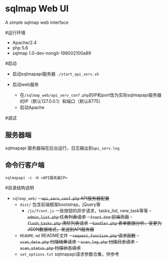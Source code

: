 sqlmap Web UI 
================
A simple sqlmap web interface

#运行环境
- Apache/2.4
- php 5.6
- sqlmap 1.0-dev-nongit-198002100a89

#启动
- 启动sqlmapapi服务器
  `./start_api_serv.sh`

- 启动web服务
  * 在`/sqlmap_web/api_serv_conf.php`的IP和port改为实际sqlmapapi服务器的IP（默认127.0.0.1）和端口（默认8775）
  * 启动Apache

#调试
## 服务器端
sqlmapapi 服务器端在后台运行，日志输出到`api_serv.log`
## 命令行客户端
`sqlmapapi -c -H <API服务器IP>`

#目录结构说明
- `sqlmap_web/`
  ~~- `api_serv_conf.php` API服务器配置~~
  - `dist/` 包含前端框架bootstrap，jQuery等
     - `/js/front.js` 一些按钮的异步请求，tasks_list, new_task等等
  ~~- `admin_list.php` 任务列表请求~~
  ~~- `front.htm` 前端页面~~
  ~~- `flush_tasks.php` 清除列表请求~~
  ~~- `handler.php` 表单数据分析，变更为JSON数据格式，发送到API服务器~~
  - `README.md` README文件
  ~~- `request_function.php` 请求函数~~
  ~~- `scan_data.php` 扫描结果请求~~
  ~~- `scan_log.php` 扫描日志请求~~
  ~~- `scan_status.php` 扫描状态请求~~
  - `set_options.txt` sqlmapapi请求参数合集，供参考



